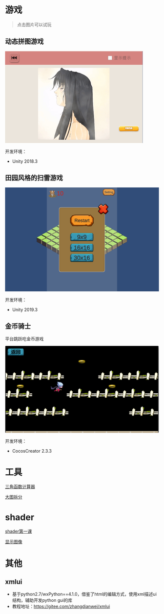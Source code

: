 # 游戏

> 点击图片可以试玩

## 动态拼图游戏

<a href="subject/jigsaw/index.html" target="_blank">
<img src="subject/jigsaw3.png" alt="jigsaw3" style="zoom:50%;" />
</a>

开发环境：

* Unity 2018.3

## 田园风格的扫雷游戏

<a href="subject/FarmMine/index.html" target="_blank">
<img src="subject/FarmMine1.png" alt="FarmMine1" style="zoom:50%;" />
</a>

开发环境：

* Unity 2019.3

## 金币骑士

平台跳跃吃金币游戏

<a href="subject/CoinKnight/index.html" target="_blank">
<img src="subject/CoinKnight.png" alt="FarmMine1" style="zoom:50%;" />
</a>

开发环境：

* CocosCreator 2.3.3

# 工具

<a href="webui/TrigoCalc.html">三角函数计算器</a>

<a href="webui/pic_auto_split.html">大图拆分</a>

# shader

<a href="shader/index.html">shader第一课</a>

<a href="shader/index_img.html">显示图像</a>

# 其他

## xmlui

* 基于python2.7/wxPython==4.1.0，借鉴了html的编辑方式，使用xml描述ui结构，辅助开发python gui的库
* 教程地址：https://gitee.com/zhangdianwei/xmlui
